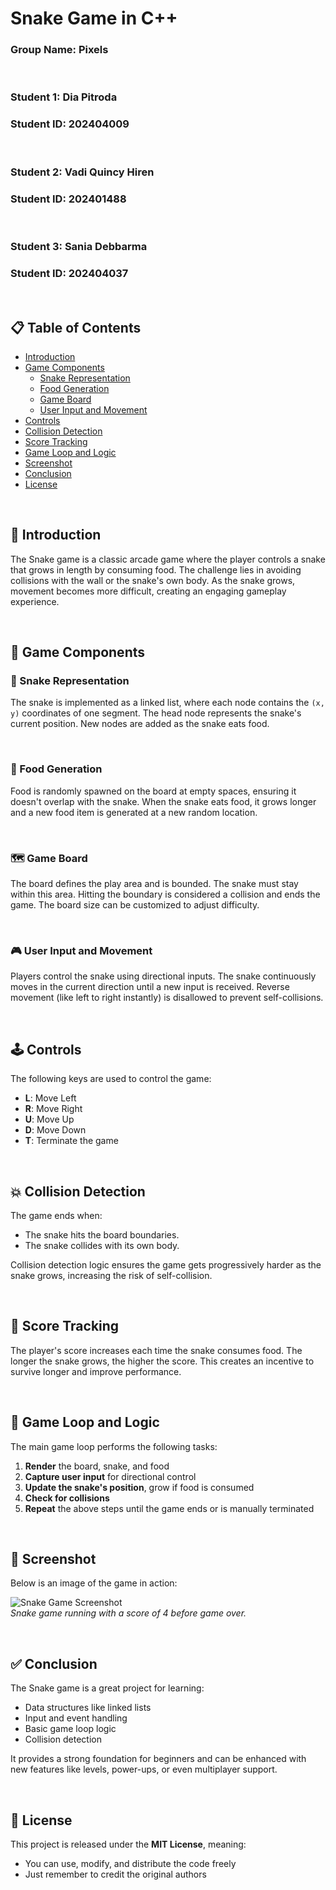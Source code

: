 # Snake Game in C++

### Group Name: Pixels

<br>

### Student 1: Dia Pitroda  
### Student ID: 202404009  

<br>

### Student 2: Vadi Quincy Hiren  
### Student ID: 202401488  

<br>

### Student 3: Sania Debbarma  
### Student ID: 202404037  

<br>

## 📋 Table of Contents
- [Introduction](#introduction)
- [Game Components](#game-components)
  - [Snake Representation](#snake-representation)
  - [Food Generation](#food-generation)
  - [Game Board](#game-board)
  - [User Input and Movement](#user-input-and-movement)
- [Controls](#controls)
- [Collision Detection](#collision-detection)
- [Score Tracking](#score-tracking)
- [Game Loop and Logic](#game-loop-and-logic)
- [Screenshot](#screenshot)
- [Conclusion](#conclusion)
- [License](#license)

<br>

## 🐍 Introduction
The Snake game is a classic arcade game where the player controls a snake that grows in length by consuming food. The challenge lies in avoiding collisions with the wall or the snake's own body. As the snake grows, movement becomes more difficult, creating an engaging gameplay experience.

<br>

## 🧩 Game Components

### 🧱 Snake Representation
The snake is implemented as a linked list, where each node contains the `(x, y)` coordinates of one segment. The head node represents the snake's current position. New nodes are added as the snake eats food.

<br>

### 🍎 Food Generation
Food is randomly spawned on the board at empty spaces, ensuring it doesn't overlap with the snake. When the snake eats food, it grows longer and a new food item is generated at a new random location.

<br>

### 🗺️ Game Board
The board defines the play area and is bounded. The snake must stay within this area. Hitting the boundary is considered a collision and ends the game. The board size can be customized to adjust difficulty.

<br>

### 🎮 User Input and Movement
Players control the snake using directional inputs. The snake continuously moves in the current direction until a new input is received. Reverse movement (like left to right instantly) is disallowed to prevent self-collisions.

<br>

## 🕹️ Controls

The following keys are used to control the game:

- **L**: Move Left  
- **R**: Move Right  
- **U**: Move Up  
- **D**: Move Down  
- **T**: Terminate the game

<br>

## 💥 Collision Detection
The game ends when:
- The snake hits the board boundaries.
- The snake collides with its own body.

Collision detection logic ensures the game gets progressively harder as the snake grows, increasing the risk of self-collision.

<br>

## 🧮 Score Tracking
The player's score increases each time the snake consumes food. The longer the snake grows, the higher the score. This creates an incentive to survive longer and improve performance.

<br>

## 🔁 Game Loop and Logic

The main game loop performs the following tasks:

1. **Render** the board, snake, and food  
2. **Capture user input** for directional control  
3. **Update the snake's position**, grow if food is consumed  
4. **Check for collisions**  
5. **Repeat** the above steps until the game ends or is manually terminated

<br>

## 📸 Screenshot

Below is an image of the game in action:

![Snake Game Screenshot](Screenshot%202025-02-10%20185727.png)  
*Snake game running with a score of 4 before game over.*

<br>

## ✅ Conclusion

The Snake game is a great project for learning:
- Data structures like linked lists  
- Input and event handling  
- Basic game loop logic  
- Collision detection

It provides a strong foundation for beginners and can be enhanced with new features like levels, power-ups, or even multiplayer support.

<br>

## 📄 License

This project is released under the **MIT License**, meaning:
- You can use, modify, and distribute the code freely  
- Just remember to credit the original authors

<br>
